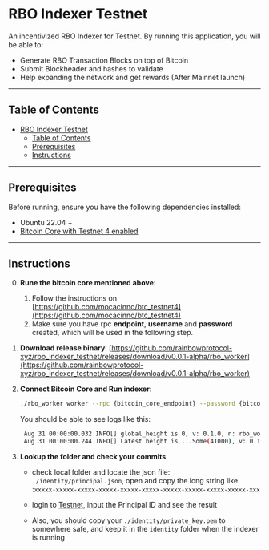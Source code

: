 # RBO Indexer Testnet

An incentivized RBO Indexer for Testnet.
By running this application, you will be able to:

- Generate RBO Transaction Blocks on top of Bitcoin
- Submit Blockheader and hashes to validate
- Help expanding the network and get rewards (After Mainnet launch)

---

## Table of Contents

- [RBO Indexer Testnet](#rbo-indexer-testnet)
  - [Table of Contents](#table-of-contents)
  - [Prerequisites](#prerequisites)
  - [Instructions](#instructions)


---
## Prerequisites

Before running, ensure you have the following dependencies installed:

- Ubuntu 22.04 +
- [Bitcoin Core with Testnet 4 enabled](https://github.com/mocacinno/btc_testnet4)

---

## Instructions
0. **Rune the bitcoin core mentioned above**:
   1. Follow the instructions on [https://github.com/mocacinno/btc_testnet4](https://github.com/mocacinno/btc_testnet4)
   2. Make sure you have rpc **endpoint**, **username** and **password** created, which will be used in the following step.

1. **Download release binary**:
   [https://github.com/rainbowprotocol-xyz/rbo_indexer_testnet/releases/download/v0.0.1-alpha/rbo_worker](https://github.com/rainbowprotocol-xyz/rbo_indexer_testnet/releases/download/v0.0.1-alpha/rbo_worker)

2. **Connect Bitcoin Core and Run indexer**:
   ```bash
   ./rbo_worker worker --rpc {bitcoin_core_endpoint} --password {bitcoin_core_password} --username {bitcoin_core_username} --start_height 42000
   ```

   You should be able to see logs like this:

   ```bash
    Aug 31 00:00:00.032 INFO[] global_height is 0, v: 0.1.0, n: rbo_worker
    Aug 31 00:00:00.244 INFO[] Latest height is ...Some(41000), v: 0.1.0, n: rbo_worker
   ```

3. **Lookup the folder and check your commits**
   * check local folder and locate the json file:
   `./identity/principal.json`, open and copy the long string like :`xxxxx-xxxxx-xxxxx-xxxxx-xxxxx-xxxxx-xxxxx-xxxxx-xxxxx-xxxxx-xxx`
   
   * login to [Testnet](https://testnet.rainbowprotocol.xyz/explorer), input the Principal ID and see the result

   * Also, you should copy your `./identity/private_key.pem` to somewhere safe, and keep it in the `identity` folder when the indexer is running 